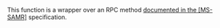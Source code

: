 This function is a wrapper over an RPC method [documented in the [MS-SAMR]](https://learn.microsoft.com/en-us/openspecs/windows_protocols/ms-samr/47492d59-e095-4398-b03e-8a062b989123) specification.
